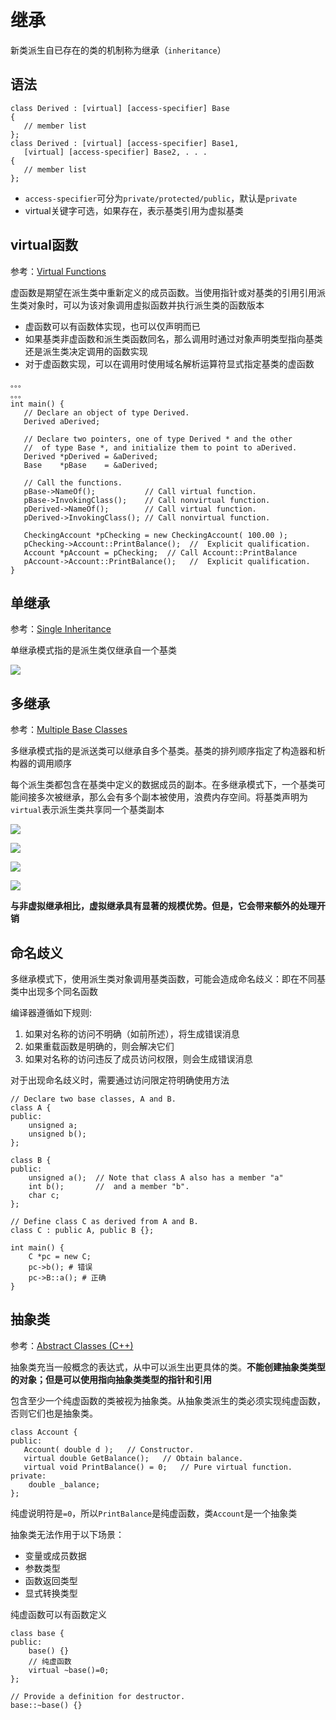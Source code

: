 
# 继承

新类派生自已存在的类的机制称为继承（`inheritance`）

## 语法

```
class Derived : [virtual] [access-specifier] Base
{
   // member list
};
class Derived : [virtual] [access-specifier] Base1,
   [virtual] [access-specifier] Base2, . . .
{
   // member list
};
```

* `access-specifier`可分为`private/protected/public`，默认是`private`
* virtual关键字可选，如果存在，表示基类引用为虚拟基类

## virtual函数

参考：[Virtual Functions](https://docs.microsoft.com/en-us/cpp/cpp/virtual-functions?view=vs-2019)

虚函数是期望在派生类中重新定义的成员函数。当使用指针或对基类的引用引用派生类对象时，可以为该对象调用虚拟函数并执行派生类的函数版本

* 虚函数可以有函数体实现，也可以仅声明而已
* 如果基类非虚函数和派生类函数同名，那么调用时通过对象声明类型指向基类还是派生类决定调用的函数实现
* 对于虚函数实现，可以在调用时使用域名解析运算符显式指定基类的虚函数

```
。。。
。。。
int main() {
   // Declare an object of type Derived.
   Derived aDerived;

   // Declare two pointers, one of type Derived * and the other
   //  of type Base *, and initialize them to point to aDerived.
   Derived *pDerived = &aDerived;
   Base    *pBase    = &aDerived;

   // Call the functions.
   pBase->NameOf();           // Call virtual function.
   pBase->InvokingClass();    // Call nonvirtual function.
   pDerived->NameOf();        // Call virtual function.
   pDerived->InvokingClass(); // Call nonvirtual function.

   CheckingAccount *pChecking = new CheckingAccount( 100.00 );
   pChecking->Account::PrintBalance();  //  Explicit qualification.
   Account *pAccount = pChecking;  // Call Account::PrintBalance
   pAccount->Account::PrintBalance();   //  Explicit qualification.
}
```

## 单继承

参考：[Single Inheritance](https://docs.microsoft.com/en-us/cpp/cpp/single-inheritance?view=vs-2019)

单继承模式指的是派生类仅继承自一个基类

![](https://docs.microsoft.com/en-us/cpp/cpp/media/vc38xj1.gif?view=vs-2019)

## 多继承

参考：[Multiple Base Classes](https://docs.microsoft.com/en-us/cpp/cpp/multiple-base-classes?view=vs-2019)

多继承模式指的是派送类可以继承自多个基类。基类的排列顺序指定了构造器和析构器的调用顺序

每个派生类都包含在基类中定义的数据成员的副本。在多继承模式下，一个基类可能间接多次被继承，那么会有多个副本被使用，浪费内存空间。将基类声明为`virtual`表示派生类共享同一个基类副本

![](https://docs.microsoft.com/en-us/cpp/cpp/media/vc38xp1.gif?view=vs-2019)

![](https://docs.microsoft.com/en-us/cpp/cpp/media/vc38xp2.gif?view=vs-2019)

![](https://docs.microsoft.com/en-us/cpp/cpp/media/vc38xp3.gif?view=vs-2019)

![](https://docs.microsoft.com/en-us/cpp/cpp/media/vc38xp4.gif?view=vs-2019)

**与非虚拟继承相比，虚拟继承具有显著的规模优势。但是，它会带来额外的处理开销**

## 命名歧义

多继承模式下，使用派生类对象调用基类函数，可能会造成命名歧义：即在不同基类中出现多个同名函数

编译器遵循如下规则:

1. 如果对名称的访问不明确（如前所述），将生成错误消息
2. 如果重载函数是明确的，则会解决它们
3. 如果对名称的访问违反了成员访问权限，则会生成错误消息

对于出现命名歧义时，需要通过访问限定符明确使用方法

```
// Declare two base classes, A and B.
class A {
public:
    unsigned a;
    unsigned b();
};

class B {
public:
    unsigned a();  // Note that class A also has a member "a"
    int b();       //  and a member "b".
    char c;
};

// Define class C as derived from A and B.
class C : public A, public B {};

int main() {
    C *pc = new C;
    pc->b(); # 错误
    pc->B::a(); # 正确
}
```

## 抽象类

参考：[Abstract Classes (C++)](https://docs.microsoft.com/en-us/cpp/cpp/abstract-classes-cpp?view=vs-2019)

抽象类充当一般概念的表达式，从中可以派生出更具体的类。**不能创建抽象类类型的对象；但是可以使用指向抽象类类型的指针和引用**

包含至少一个纯虚函数的类被视为抽象类。从抽象类派生的类必须实现纯虚函数，否则它们也是抽象类。

```
class Account {
public:
   Account( double d );   // Constructor.
   virtual double GetBalance();   // Obtain balance.
   virtual void PrintBalance() = 0;   // Pure virtual function.
private:
    double _balance;
};
```

纯虚说明符是`=0`，所以`PrintBalance`是纯虚函数，类`Account`是一个抽象类

抽象类无法作用于以下场景：

* 变量或成员数据
* 参数类型
* 函数返回类型
* 显式转换类型

纯虚函数可以有函数定义

```
class base {
public:
    base() {}
    // 纯虚函数
    virtual ~base()=0;
};

// Provide a definition for destructor.
base::~base() {}
```
